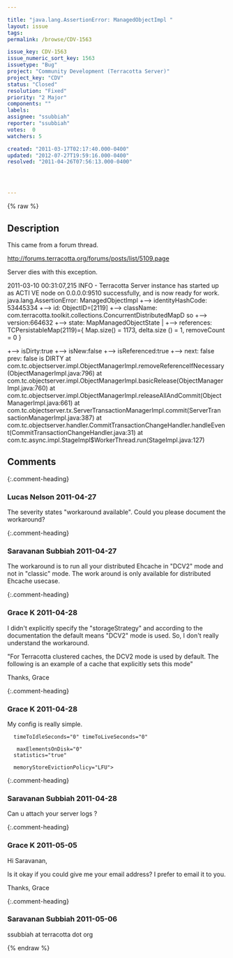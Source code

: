 ```yaml
---

title: "java.lang.AssertionError: ManagedObjectImpl "
layout: issue
tags: 
permalink: /browse/CDV-1563

issue_key: CDV-1563
issue_numeric_sort_key: 1563
issuetype: "Bug"
project: "Community Development (Terracotta Server)"
project_key: "CDV"
status: "Closed"
resolution: "Fixed"
priority: "2 Major"
components: ""
labels: 
assignee: "ssubbiah"
reporter: "ssubbiah"
votes:  0
watchers: 5

created: "2011-03-17T02:17:40.000-0400"
updated: "2012-07-27T19:59:16.000-0400"
resolved: "2011-04-26T07:56:13.000-0400"




---
```


{% raw %}

## Description

<div markdown="1" class="description">

This came from a forum thread.

http://forums.terracotta.org/forums/posts/list/5109.page


Server dies with this exception.

2011-03-10 00:31:07,215 INFO - Terracotta Server instance has started up as ACTI 
VE node on 0.0.0.0:9510 successfully, and is now ready for work. 
java.lang.AssertionError: ManagedObjectImpl 
+--> identityHashCode: 53445334 
+--> id: ObjectID=[2119] 
+--> className: com.terracotta.toolkit.collections.ConcurrentDistributedMapD 
so 
+--> version:664632 
+--> state: MapManagedObjectState 
| +--> references: TCPersistableMap(2119)=\{ Map.size() = 1173, delta.size 
() = 1, removeCount = 0 \} 

+--> isDirty:true +--> isNew:false +--> isReferenced:true 
+--> next: false prev: false is DIRTY 
at com.tc.objectserver.impl.ObjectManagerImpl.removeReferenceIfNecessary 
(ObjectManagerImpl.java:796) 
at com.tc.objectserver.impl.ObjectManagerImpl.basicRelease(ObjectManager 
Impl.java:760) 
at com.tc.objectserver.impl.ObjectManagerImpl.releaseAllAndCommit(Object 
ManagerImpl.java:661) 
at com.tc.objectserver.tx.ServerTransactionManagerImpl.commit(ServerTran 
sactionManagerImpl.java:387) 
at com.tc.objectserver.handler.CommitTransactionChangeHandler.handleEven 
t(CommitTransactionChangeHandler.java:31) 
at com.tc.async.impl.StageImpl$WorkerThread.run(StageImpl.java:127) 



</div>

## Comments


{:.comment-heading}
### **Lucas Nelson** <span class="date">2011-04-27</span>

<div markdown="1" class="comment">

The severity states "workaround available". Could you please document the workaround?

</div>


{:.comment-heading}
### **Saravanan Subbiah** <span class="date">2011-04-27</span>

<div markdown="1" class="comment">

The workaround is to run all your distributed Ehcache in "DCV2" mode and not in "classic" mode.  The work around is only available for distributed Ehcache usecase.

</div>


{:.comment-heading}
### **Grace K** <span class="date">2011-04-28</span>

<div markdown="1" class="comment">

I didn't explicitly specify the "storageStrategy" and according to the documentation the default means "DCV2" mode is used.  So, I don't really understand the workaround.

"For Terracotta clustered caches, the DCV2 mode is used by default. The following is an example of a cache that explicitly sets this mode"

Thanks, Grace

</div>


{:.comment-heading}
### **Grace K** <span class="date">2011-04-28</span>

<div markdown="1" class="comment">

My config is really simple.

<ehcache name="myCacheMan">
<defaultCache maxElementsInMemory="0" eternal="true"

      timeToIdleSeconds="0" timeToLiveSeconds="0"

       maxElementsOnDisk="0"
      statistics="true"
      
      memoryStoreEvictionPolicy="LFU">
<terracotta/>
</defaultCache>


<terracottaConfig url="localhost:9510,localhost:9511"/> 

</ehcache>

</div>


{:.comment-heading}
### **Saravanan Subbiah** <span class="date">2011-04-28</span>

<div markdown="1" class="comment">

Can u attach your server logs ?

</div>


{:.comment-heading}
### **Grace K** <span class="date">2011-05-05</span>

<div markdown="1" class="comment">

Hi Saravanan,

Is it okay if you could give me your email address?  I prefer to email it to you.

Thanks, Grace

</div>


{:.comment-heading}
### **Saravanan Subbiah** <span class="date">2011-05-06</span>

<div markdown="1" class="comment">

ssubbiah at terracotta dot org

</div>



{% endraw %}
